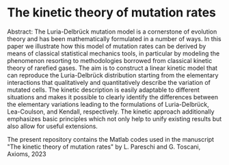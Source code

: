 # The kinetic theory of mutation rates
Abstract: The Luria-Delbrück mutation model is a cornerstone of evolution theory and has been mathematically formulated in a number of ways. In this paper we illustrate how this model of mutation rates can be derived by means of classical statistical mechanics tools, in particular by modeling the phenomenon resorting to methodologies borrowed from classical kinetic theory of rarefied gases.  The aim is to construct a linear kinetic model that can reproduce the Luria-Delbrück distribution starting from the elementary interactions that qualitatively and quantitatively describe the variation of mutated cells.  The kinetic description is easily adaptable to different situations and makes it possible to clearly identify the differences between the elementary variations leading to the formulations of Luria-Delbrück, Lea-Coulson, and Kendall, respectively. The kinetic approach additionally emphasizes basic principles which not only help to unify existing results but also allow for useful extensions.

The present repository contains the Matlab codes used in the manuscript "The kinetic theory of mutation rates" by L. Pareschi and G. Toscani, Axioms, 2023
